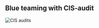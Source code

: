 ## Blue teaming with CIS-audit
![CIS audits](https://res.cloudinary.com/teepublic/image/private/s--tJrQftmz--/t_Resized%20Artwork/c_fit,g_north_west,h_954,w_954/co_000000,e_outline:48/co_000000,e_outline:inner_fill:48/co_ffffff,e_outline:48/co_ffffff,e_outline:inner_fill:48/co_bbbbbb,e_outline:3:1000/c_mpad,g_center,h_1260,w_1260/b_rgb:eeeeee/t_watermark_lock/c_limit,f_auto,h_630,q_auto:good:420,w_630/v1588510052/production/designs/9748183_0.jpg)
